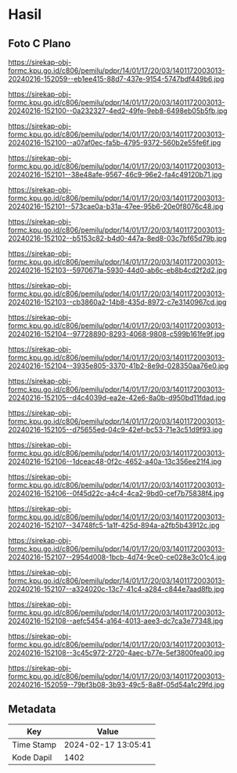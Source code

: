 # Hasil

## Foto C Plano

https://sirekap-obj-formc.kpu.go.id/c806/pemilu/pdpr/14/01/17/20/03/1401172003013-20240216-152059--eb1ee415-88d7-437e-9154-5747bdf449b6.jpg

https://sirekap-obj-formc.kpu.go.id/c806/pemilu/pdpr/14/01/17/20/03/1401172003013-20240216-152100--0a232327-4ed2-49fe-9eb8-6498eb05b5fb.jpg

https://sirekap-obj-formc.kpu.go.id/c806/pemilu/pdpr/14/01/17/20/03/1401172003013-20240216-152100--a07af0ec-fa5b-4795-9372-560b2e55fe6f.jpg

https://sirekap-obj-formc.kpu.go.id/c806/pemilu/pdpr/14/01/17/20/03/1401172003013-20240216-152101--38e48afe-9567-46c9-96e2-fa4c49120b71.jpg

https://sirekap-obj-formc.kpu.go.id/c806/pemilu/pdpr/14/01/17/20/03/1401172003013-20240216-152101--573cae0a-b31a-47ee-95b6-20e0f8076c48.jpg

https://sirekap-obj-formc.kpu.go.id/c806/pemilu/pdpr/14/01/17/20/03/1401172003013-20240216-152102--b5153c82-b4d0-447a-8ed8-03c7bf65d79b.jpg

https://sirekap-obj-formc.kpu.go.id/c806/pemilu/pdpr/14/01/17/20/03/1401172003013-20240216-152103--5970671a-5930-44d0-ab6c-eb8b4cd2f2d2.jpg

https://sirekap-obj-formc.kpu.go.id/c806/pemilu/pdpr/14/01/17/20/03/1401172003013-20240216-152103--cb3860a2-14b8-435d-8972-c7e3140967cd.jpg

https://sirekap-obj-formc.kpu.go.id/c806/pemilu/pdpr/14/01/17/20/03/1401172003013-20240216-152104--97728890-8293-4068-9808-c599b161fe9f.jpg

https://sirekap-obj-formc.kpu.go.id/c806/pemilu/pdpr/14/01/17/20/03/1401172003013-20240216-152104--3935e805-3370-41b2-8e9d-028350aa76e0.jpg

https://sirekap-obj-formc.kpu.go.id/c806/pemilu/pdpr/14/01/17/20/03/1401172003013-20240216-152105--d4c4039d-ea2e-42e6-8a0b-d950bd11fdad.jpg

https://sirekap-obj-formc.kpu.go.id/c806/pemilu/pdpr/14/01/17/20/03/1401172003013-20240216-152105--d75655ed-04c9-42ef-bc53-71e3c51d9f93.jpg

https://sirekap-obj-formc.kpu.go.id/c806/pemilu/pdpr/14/01/17/20/03/1401172003013-20240216-152106--1dceac48-0f2c-4652-a40a-13c356ee21f4.jpg

https://sirekap-obj-formc.kpu.go.id/c806/pemilu/pdpr/14/01/17/20/03/1401172003013-20240216-152106--0f45d22c-a4c4-4ca2-9bd0-cef7b75838f4.jpg

https://sirekap-obj-formc.kpu.go.id/c806/pemilu/pdpr/14/01/17/20/03/1401172003013-20240216-152107--34748fc5-1a1f-425d-894a-a2fb5b43912c.jpg

https://sirekap-obj-formc.kpu.go.id/c806/pemilu/pdpr/14/01/17/20/03/1401172003013-20240216-152107--2954d008-1bcb-4d74-9ce0-ce028e3c01c4.jpg

https://sirekap-obj-formc.kpu.go.id/c806/pemilu/pdpr/14/01/17/20/03/1401172003013-20240216-152107--a324020c-13c7-41c4-a284-c844e7aad8fb.jpg

https://sirekap-obj-formc.kpu.go.id/c806/pemilu/pdpr/14/01/17/20/03/1401172003013-20240216-152108--aefc5454-a164-4013-aee3-dc7ca3e77348.jpg

https://sirekap-obj-formc.kpu.go.id/c806/pemilu/pdpr/14/01/17/20/03/1401172003013-20240216-152108--3c45c972-2720-4aec-b77e-5ef3800fea00.jpg

https://sirekap-obj-formc.kpu.go.id/c806/pemilu/pdpr/14/01/17/20/03/1401172003013-20240216-152059--79bf3b08-3b93-49c5-8a8f-05d54a1c29fd.jpg


## Metadata

| Key        | Value               |
| ---------- | ------------------- |
| Time Stamp | 2024-02-17 13:05:41 |
| Kode Dapil | 1402                |



